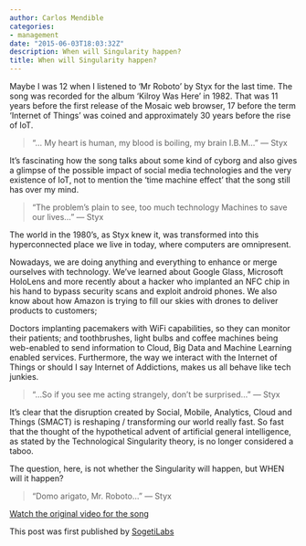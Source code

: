 ```yaml
---
author: Carlos Mendible
categories:
- management
date: "2015-06-03T18:03:32Z"
description: When will Singularity happen?
title: When will Singularity happen?
---
```

Maybe I was 12 when I listened to ‘Mr Roboto’ by Styx for the last time. The song was recorded for the album ‘Kilroy Was Here’ in 1982. That was 11 years before the first release of the Mosaic web browser, 17 before the term ‘Internet of Things’ was coined and approximately 30 years before the rise of IoT.

> “… My heart is human, my blood is boiling, my brain I.B.M…” — Styx

It’s fascinating how the song talks about some kind of cyborg and also gives a glimpse of the possible impact of social media technologies and the very existence of IoT, not to mention the ‘time machine effect’ that the song still has over my mind.

> “The problem’s plain to see, too much technology Machines to save our lives…” — Styx

The world in the 1980’s, as Styx knew it, was transformed into this hyperconnected place we live in today, where computers are omnipresent.

Nowadays, we are doing anything and everything to enhance or merge ourselves with technology. We’ve learned about Google Glass, Microsoft HoloLens and more recently about a hacker who implanted an NFC chip in his hand to bypass security scans and exploit android phones. We also know about how Amazon is trying to fill our skies with drones to deliver products to customers; 

Doctors implanting pacemakers with WiFi capabilities, so they can monitor their patients; and toothbrushes, light bulbs and coffee machines being web-enabled to send information to Cloud, Big Data and Machine Learning enabled services. Furthermore, the way we interact with the Internet of Things or should I say Internet of Addictions, makes us all behave like tech junkies.

>“…So if you see me acting strangely, don’t be surprised…” — Styx

It’s clear that the disruption created by Social, Mobile, Analytics, Cloud and Things (SMACT) is reshaping / transforming our world really fast. So fast that the thought of the hypothetical advent of artificial general intelligence, as stated by the Technological Singularity theory, is no longer considered a taboo.

The question, here, is not whether the Singularity will happen, but WHEN will it happen?

> “Domo arigato, Mr. Roboto…” — Styx

[Watch the original video for the song](https://www.youtube.com/watch?v=3cShYbLkhBc)

This post was first published by [SogetiLabs](http://labs.sogeti.com/when-will-singularity-happen/) 